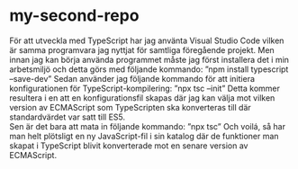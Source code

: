 # my-second-repo
För att utveckla med TypeScript har jag använta Visual Studio Code vilken är samma programvara jag nyttjat för samtliga föregående projekt. Men innan jag kan börja använda programmet måste jag först installera det i min arbetsmiljö och detta görs med följande kommando:
”npm install typescript –save-dev”
Sedan använder jag följande kommando för att initiera konfigurationen för TypeScript-kompilering:
”npx tsc –init”
Detta kommer resultera i en att en konfigurationsfil skapas där jag kan välja mot vilken version av ECMAScript som TypeScripten ska konverteras till där standardvärdet var satt till ES5.  
Sen är det bara att mata in följande kommando:
”npx tsc”
Och voilá, så har man helt plötsligt en ny JavaScript-fil i sin katalog där de funktioner man skapat i TypeScript blivit konverterade mot en senare version av ECMAScript.
